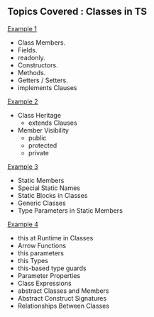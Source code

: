 ## Topics Covered : Classes in TS

[Example 1](classes-example-1.ts)

-   Class Members.
-   Fields.
-   readonly.
-   Constructors.
-   Methods.
-   Getters / Setters.
-   implements Clauses

[Example 2](classes-example-2.ts)

-   Class Heritage
    -   extends Clauses
-   Member Visibility
    -   public
    -   protected
    -   private

[Example 3](classes-example-3.ts)

-   Static Members
-   Special Static Names
-   Static Blocks in Classes
-   Generic Classes
-   Type Parameters in Static Members

[Example 4](classes-example-4.ts)

-   this at Runtime in Classes
-   Arrow Functions
-   this parameters
-   this Types
-   this-based type guards
-   Parameter Properties
-   Class Expressions
-   abstract Classes and Members
-   Abstract Construct Signatures
-   Relationships Between Classes
